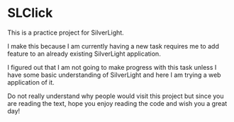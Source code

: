 # SLClick
This is a practice project for SilverLight.

I make this because I am currently having a new task requires me to add feature to an already existing SilverLight application.

I figured out that I am not going to make progress with this task unless I have some basic understanding of SilverLight and here I am trying a web application of it.

Do not really understand why people would visit this project but since you are reading the text, hope you enjoy reading the code and wish you a great day!
